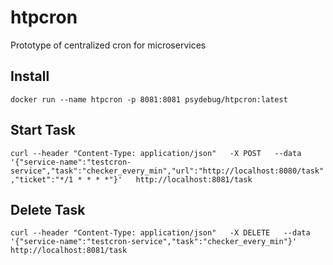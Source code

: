 htpcron
=====

Prototype of centralized cron for microservices


Install
-----
`docker run --name htpcron -p 8081:8081 psydebug/htpcron:latest`
  
## Start Task

```curl --header "Content-Type: application/json"   -X POST   --data '{"service-name":"testcron-service","task":"checker_every_min","url":"http://localhost:8080/task","ticket":"*/1 * * * *"}'   http://localhost:8081/task```

## Delete Task

```curl --header "Content-Type: application/json"   -X DELETE   --data '{"service-name":"testcron-service","task":"checker_every_min"}'   http://localhost:8081/task```
